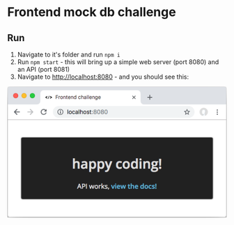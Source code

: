 # Frontend mock db challenge

## Run

1. Navigate to it's folder and run `npm i`
2. Run `npm start` - this will bring up a simple web server (port 8080) and an API (port 8081)
3. Navigate to [http://localhost:8080](http://localhost:8080) - and you should see this:

![browser.png](docs/browser.png)
